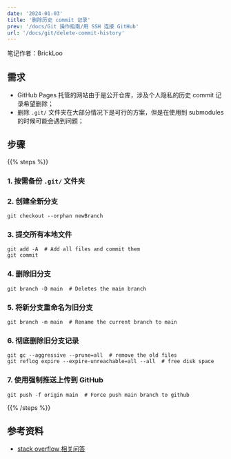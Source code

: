```yaml
---
date: '2024-01-03'
title: '删除历史 commit 记录'
prev: '/docs/Git 操作指南/用 SSH 连接 GitHub'
url: '/docs/git/delete-commit-history'
---
```


笔记作者：BrickLoo  

## 需求

- GitHub Pages 托管的网站由于是公开仓库，涉及个人隐私的历史 commit 记录希望删除；
- 删除 `.git/` 文件夹在大部分情况下是可行的方案，但是在使用到 submodules 的时候可能会遇到问题；

## 步骤

{{% steps %}}

### 1. 按需备份 `.git/` 文件夹

### 2. 创建全新分支

```shell
git checkout --orphan newBranch
```

### 3. 提交所有本地文件

```shell
git add -A  # Add all files and commit them
git commit
```

### 4. 删除旧分支

```shell
git branch -D main  # Deletes the main branch
```

### 5. 将新分支重命名为旧分支

```shell
git branch -m main  # Rename the current branch to main
```

### 6. 彻底删除旧分支记录

```shell
git gc --aggressive --prune=all  # remove the old files
git reflog expire --expire-unreachable=all --all  # free disk space
```

### 7. 使用强制推送上传到 GitHub

```shell
git push -f origin main  # Force push main branch to github
```

{{% /steps %}}

## 参考资料

- [stack overflow 相关问答](https://stackoverflow.com/questions/9683279/make-the-current-commit-the-only-initial-commit-in-a-git-repository)